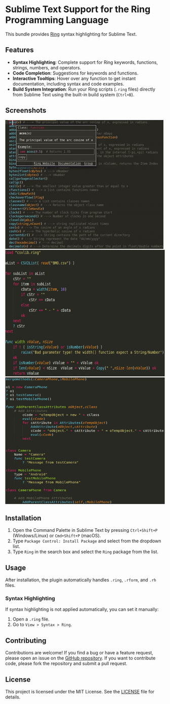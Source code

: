 # Sublime Text Support for the Ring Programming Language

This bundle provides [Ring](https://ring-lang.net/) syntax highlighting for Sublime Text.

## Features

-   **Syntax Highlighting**: Complete support for Ring keywords, functions, strings, numbers, and operators.
-   **Code Completion**: Suggestions for keywords and functions.
-   **Interactive Tooltips**: Hover over any function to get instant documentation, including syntax and code examples.
-   **Build System Integration**: Run your Ring scripts (`.ring` files) directly from Sublime Text using the built-in build system (`Ctrl+B`).

## Screenshots

<img src="img/tooltips.gif" alt="Tooltips">
<img src="img/1.png" alt="Ring Syntax Highlighting Example 1" width="600" height="400">
<img src="img/2.png" alt="Ring Syntax Highlighting Example 2" width="600" height="400">

## Installation

1. Open the Command Palette in Sublime Text by pressing `Ctrl+Shift+P` (Windows/Linux) or `Cmd+Shift+P` (macOS).
2. Type `Package Control: Install Package` and select from the dropdown list.
3. Type `Ring` in the search box and select the `Ring` package from the list.

## Usage

After installation, the plugin automatically handles `.ring`, `.rform`, and `.rh` files.

### Syntax Highlighting

If syntax highlighting is not applied automatically, you can set it manually:
1.  Open a `.ring` file.
2.  Go to `View > Syntax > Ring`.

## Contributing

Contributions are welcome! If you find a bug or have a feature request, please open an issue on the [GitHub repository](https://github.com/ysdragon/ring-sublime/issues). If you want to contribute code, please fork the repository and submit a pull request.

## License

This project is licensed under the MIT License. See the [LICENSE](LICENSE) file for details.